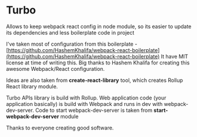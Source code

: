 # Turbo

Allows to keep webpack react config in node module,
so its easier to update its dependencies and less boilerplate code in project

I've taken most of configuration from this boilerplate - [https://github.com/HashemKhalifa/webpack-react-boilerplate](https://github.com/HashemKhalifa/webpack-react-boilerplate)
It have MIT license at time of writing this.
Big thanks to Hashem Khalifa for creating this awesome Webpack/React configuration.

Ideas are also taken from **create-react-library** tool, which creates
Rollup React library module.

Turbo APIs library is build with Rollup. Web application code (your application basically)
is build with Webpack and runs in dev with webpack-dev-server.
Code to start webpack-dev-server is taken from **start-webpack-dev-server** module

Thanks to everyone creating good software.
